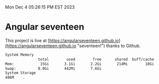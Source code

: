 Mon Dec  4 05:26:15 PM EST 2023

# Angular seventeen


This project is live at [https://angularseventeen.github.io](https://angularseventeen.github.io "seventeen!") thanks to Github.

```bash
System Memory
               total        used        free      shared  buff/cache   available
Mem:            15Gi       3.1Gi       2.2Gi       214Mi        10Gi        12Gi
Swap:          8.0Gi       442Mi       7.6Gi
System Storage
486M	.
```
```bash
